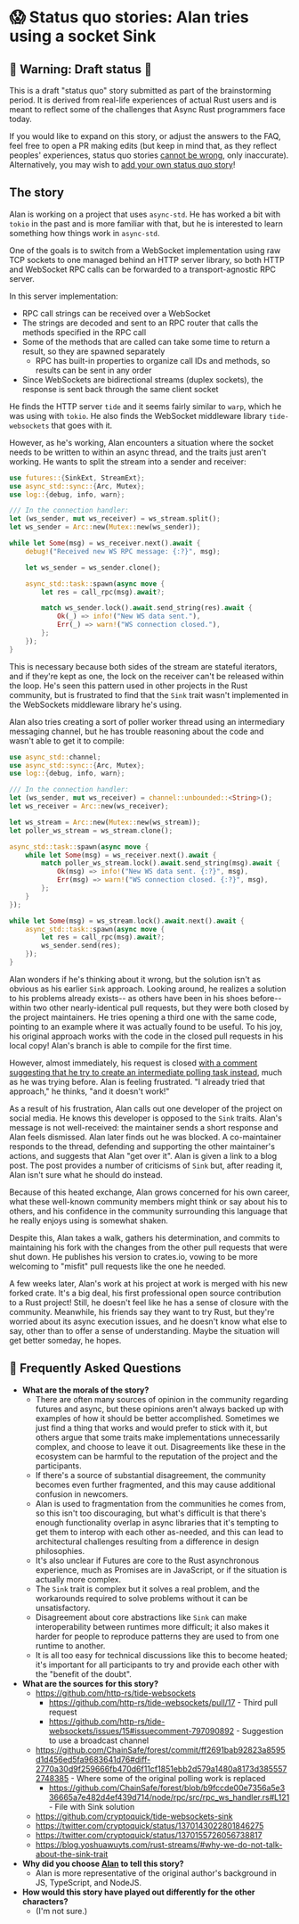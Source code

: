 # 😱 Status quo stories: Alan tries using a socket Sink

## 🚧 Warning: Draft status 🚧

This is a draft "status quo" story submitted as part of the brainstorming period. It is derived from real-life experiences of actual Rust users and is meant to reflect some of the challenges that Async Rust programmers face today.

If you would like to expand on this story, or adjust the answers to the FAQ, feel free to open a PR making edits (but keep in mind that, as they reflect peoples' experiences, status quo stories [cannot be wrong], only inaccurate). Alternatively, you may wish to [add your own status quo story][htvsq]!

## The story

Alan is working on a project that uses `async-std`. He has worked a bit with `tokio` in the past and is more familiar with that, but he is interested to learn something how things work in `async-std`.

One of the goals is to switch from a WebSocket implementation using raw TCP sockets to one managed behind an HTTP server library, so both HTTP and WebSocket RPC calls can be forwarded to a transport-agnostic RPC server.

In this server implementation:

* RPC call strings can be received over a WebSocket
* The strings are decoded and sent to an RPC router that calls the methods specified in the RPC call
* Some of the methods that are called can take some time to return a result, so they are spawned separately
    * RPC has built-in properties to organize call IDs and methods, so results can be sent in any order
* Since WebSockets are bidirectional streams (duplex sockets), the response is sent back through the same client socket

He finds the HTTP server `tide` and it seems fairly similar to `warp`, which he was using with `tokio`. He also finds the WebSocket middleware library `tide-websockets` that goes with it.

However, as he's working, Alan encounters a situation where the socket needs to be written to within an async thread, and the traits just aren't working. He wants to split the stream into a sender and receiver:

```rust
use futures::{SinkExt, StreamExt};
use async_std::sync::{Arc, Mutex};
use log::{debug, info, warn};

/// In the connection handler:
let (ws_sender, mut ws_receiver) = ws_stream.split();
let ws_sender = Arc::new(Mutex::new(ws_sender));

while let Some(msg) = ws_receiver.next().await {
    debug!("Received new WS RPC message: {:?}", msg);

    let ws_sender = ws_sender.clone();

    async_std::task::spawn(async move {
        let res = call_rpc(msg).await?;

        match ws_sender.lock().await.send_string(res).await {
            Ok(_) => info!("New WS data sent."),
            Err(_) => warn!("WS connection closed."),
        };
    });
}
```

This is necessary because both sides of the stream are stateful iterators, and if they're kept as one, the lock on the receiver can't be released within the loop. He's seen this pattern used in other projects in the Rust community, but is frustrated to find that the `Sink` trait wasn't implemented in the WebSockets middleware library he's using.

Alan also tries creating a sort of poller worker thread using an intermediary messaging channel, but he has trouble reasoning about the code and wasn't able to get it to compile:

```rust
use async_std::channel;
use async_std::sync::{Arc, Mutex};
use log::{debug, info, warn};

/// In the connection handler:
let (ws_sender, mut ws_receiver) = channel::unbounded::<String>();
let ws_receiver = Arc::new(ws_receiver);

let ws_stream = Arc::new(Mutex::new(ws_stream));
let poller_ws_stream = ws_stream.clone();

async_std::task::spawn(async move {
    while let Some(msg) = ws_receiver.next().await {
        match poller_ws_stream.lock().await.send_string(msg).await {
            Ok(msg) => info!("New WS data sent. {:?}", msg),
            Err(msg) => warn!("WS connection closed. {:?}", msg),
        };
    }
});

while let Some(msg) = ws_stream.lock().await.next().await {
    async_std::task::spawn(async move {
        let res = call_rpc(msg).await?;
        ws_sender.send(res);
    });
}
```

Alan wonders if he's thinking about it wrong, but the solution isn't as obvious as his earlier `Sink` approach. Looking around, he realizes a solution to his problems already exists-- as others have been in his shoes before-- within two other nearly-identical pull requests, but they were both closed by the project maintainers. He tries opening a third one with the same code, pointing to an example where it was actually found to be useful. To his joy, his original approach works with the code in the closed pull requests in his local copy! Alan's branch is able to compile for the first time.

However, almost immediately, his request is closed [with a comment suggesting that he try to create an intermediate polling task instead](https://github.com/http-rs/tide-websockets/issues/15#issuecomment-797090892), much as he was trying before. Alan is feeling frustrated. "I already tried that approach," he thinks, "and it doesn't work!"

As a result of his frustration, Alan calls out one developer of the project on social media. He knows this developer is opposed to the `Sink` traits. Alan's message is not well-received: the maintainer sends a short response and Alan feels dismissed. Alan later finds out he was blocked. A co-maintainer responds to the thread, defending and supporting the other maintainer's actions, and suggests that Alan "get over it". Alan is given a link to a blog post. The post provides a number of criticisms of `Sink` but, after reading it, Alan isn't sure what he should do instead.

Because of this heated exchange, Alan grows concerned for his own career, what these well-known community members might think or say about his to others, and his confidence in the community surrounding this language that he really enjoys using is somewhat shaken.

Despite this, Alan takes a walk, gathers his determination, and commits to maintaining his fork with the changes from the other pull requests that were shut down. He publishes his version to crates.io, vowing to be more welcoming to "misfit" pull requests like the one he needed.

A few weeks later, Alan's work at his project at work is merged with his new forked crate. It's a big deal, his first professional open source contribution to a Rust project! Still, he  doesn't feel like he has a sense of closure with the community. Meanwhile, his friends say they want to try Rust, but they're worried about its async execution issues, and he doesn't know what else to say, other than to offer a sense of understanding. Maybe the situation will get better someday, he hopes.

## 🤔 Frequently Asked Questions


* **What are the morals of the story?**
    * There are often many sources of opinion in the community regarding futures and async, but these opinions aren't always backed up with examples of how it should be better accomplished. Sometimes we just find a thing that works and would prefer to stick with it, but others argue that some traits make implementations unnecessarily complex, and choose to leave it out. Disagreements like these in the ecosystem can be harmful to the reputation of the project and the participants.
    * If there's a source of substantial disagreement, the community becomes even further fragmented, and this may cause additional confusion in newcomers.
    * Alan is used to fragmentation from the communities he comes from, so this isn't too discouraging, but what's difficult is that there's enough functionality overlap in async libraries that it's tempting to get them to interop with each other as-needed, and this can lead to architectural challenges resulting from a difference in design philosophies.
    * It's also unclear if Futures are core to the Rust asynchronous experience, much as Promises are in JavaScript, or if the situation is actually more complex.
    * The `Sink` trait is complex but it solves a real problem, and the workarounds required to solve problems without it can be unsatisfactory.
    * Disagreement about core abstractions like `Sink` can make interoperability between runtimes more difficult; it also makes it harder for people to reproduce patterns they are used to from one runtime to another.
    * It is all too easy for technical discussions like this to become heated; it's important for all participants to try and provide each other with the "benefit of the doubt".
* **What are the sources for this story?**
    * <https://github.com/http-rs/tide-websockets>
        * <https://github.com/http-rs/tide-websockets/pull/17> - Third pull request
        * <https://github.com/http-rs/tide-websockets/issues/15#issuecomment-797090892> - Suggestion to use a broadcast channel
    * <https://github.com/ChainSafe/forest/commit/ff2691bab92823a8595d1d456ed5fa9683641d76#diff-2770a30d9f259666fb470d6f11cf1851ebb2d579a1480a8173d3855572748385> - Where some of the original polling work is replaced
        * <https://github.com/ChainSafe/forest/blob/b9fccde00e7356a5e336665a7e482d4ef439d714/node/rpc/src/rpc_ws_handler.rs#L121> - File with Sink solution
    * <https://github.com/cryptoquick/tide-websockets-sink>
    * <https://twitter.com/cryptoquick/status/1370143022801846275>
    * <https://twitter.com/cryptoquick/status/1370155726056738817>
    * <https://blog.yoshuawuyts.com/rust-streams/#why-we-do-not-talk-about-the-sink-trait>
* **Why did you choose [Alan](../characters/alan.md) to tell this story?**
    * Alan is more representative of the original author's background in JS, TypeScript, and NodeJS.
* **How would this story have played out differently for the other characters?**
    * (I'm not sure.)

[character]: ../characters.md
[status quo stories]: ./status_quo.md
[Alan]: ../characters/alan.md
[Grace]: ../characters/grace.md
[Niklaus]: ../characters/niklaus.md
[Barbara]: ../characters/barbara.md
[htvsq]: ../how_to_vision/status_quo.md
[cannot be wrong]: ../how_to_vision/comment.md#comment-to-understand-or-improve-not-to-negate-or-dissuade
